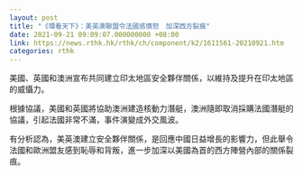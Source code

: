 ```yaml
---
layout: post
title: "《環看天下》：美英澳聯盟令法國感憤怒　加深西方裂痕"
date: 2021-09-21 09:09:07.000000000 +08:00
link: https://news.rthk.hk/rthk/ch/component/k2/1611561-20210921.htm
categories: rthk
---
```


美國、英國和澳洲宣布共同建立印太地區安全夥伴關係，以維持及提升在印太地區的威懾力。

根據協議，美國和英國將協助澳洲建造核動力潛艇，澳洲隨即取消採購法國潛艇的協議，引起法國非常不滿，事件演變成外交風波。

有分析認為，美英澳建立安全夥伴關係，是回應中國日益增長的影響力，但此舉令法國和歐洲盟友感到恥辱和背叛，進一步加深以美國為首的西方陣營內部的關係裂痕。
